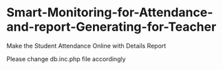 # Smart-Monitoring-for-Attendance-and-report-Generating-for-Teacher
Make the Student Attendance Online with Details Report

Please change db.inc.php file accordingly
